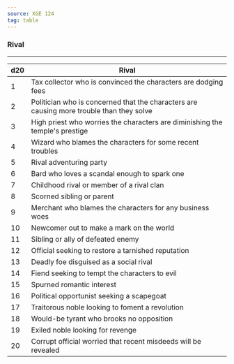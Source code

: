 ```yaml
---
source: XGE 124
tag: table
---
```


### Rival
---
|d20|Rival|
|----|------------|
|1|Tax collector who is convinced the characters are dodging fees|
|2|Politician who is concerned that the characters are causing more trouble than they solve|
|3|High priest who worries the characters are diminishing the temple's prestige|
|4|Wizard who blames the characters for some recent troubles|
|5|Rival adventuring party|
|6|Bard who loves a scandal enough to spark one|
|7|Childhood rival or member of a rival clan|
|8|Scorned sibling or parent|
|9|Merchant who blames the characters for any business woes|
|10|Newcomer out to make a mark on the world|
|11|Sibling or ally of defeated enemy|
|12|Official seeking to restore a tarnished reputation|
|13|Deadly foe disguised as a social rival|
|14|Fiend seeking to tempt the characters to evil|
|15|Spurned romantic interest|
|16|Political opportunist seeking a scapegoat|
|17|Traitorous noble looking to foment a revolution|
|18|Would-be tyrant who brooks no opposition|
|19|Exiled noble looking for revenge|
|20|Corrupt official worried that recent misdeeds will be revealed|
